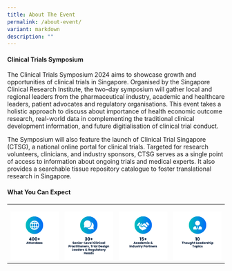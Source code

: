 ```yaml
---
title: About The Event
permalink: /about-event/
variant: markdown
description: ""
---
```

<h4><strong>Clinical Trials Symposium</strong></h4>
<p>The Clinical Trials Symposium 2024 aims to showcase growth and opportunities of clinical trials in Singapore. Organised by the Singapore Clinical Research Institute, the two-day symposium will gather local and regional leaders from the pharmaceutical industry, academic and healthcare leaders, patient advocates and regulatory organisations. This event takes a holistic approach to discuss about importance of health economic outcome research, real-world data in complementing the traditional clinical development information, and future digitialisation of clinical trial conduct.</p>

<p>The Symposium will also feature the launch of Clinical Trial Singapore (CTSG), a national online portal for clinical trials. Targeted for research volunteers, clinicians, and industry sponsors, CTSG serves as a single point of access to information about ongoing trials and medical experts. It also provides a searchable tissue repository catalogue to foster translational research in Singapore.</p>
<h4><strong>What You Can Expect</strong></h4>
<table>
<tbody>
<tr>
<th rowspan="1" colspan="1">
<p></p>
<div class="isomer-image-wrapper">
<img style="width: 100%;" height="auto" width="100%" alt="" src="/images/Icon_03.png">
</div>
</th>
<th rowspan="1" colspan="1">
<p></p>
<div class="isomer-image-wrapper">
<img style="width: 100%" height="auto" width="100%" alt="" src="/images/Icon_02.png">
</div>
</th>
<th rowspan="1" colspan="1">
<p></p>
<div class="isomer-image-wrapper">
<img style="width: 100%" height="auto" width="100%" alt="" src="/images/Icon_04.png">
</div>
</th>
<th rowspan="1" colspan="1">
<p></p>
<div class="isomer-image-wrapper">
<img style="width: 100%" height="auto" width="100%" alt="" src="/images/Icon_01.png">
</div>
</th>
</tr>
</tbody>
</table>